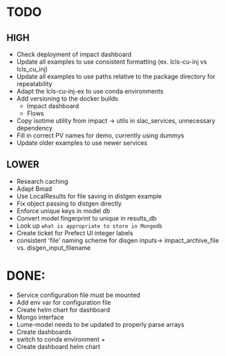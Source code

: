 # TODO

## HIGH
- Check deployment of impact dashboard
- Update all examples to use consistent formatting (ex. lcls-cu-inj vs lcls_cu_inj)
- Update all examples to use paths relative to the package directory for repeatability
- Adapt the lcls-cu-inj-ex to use conda environments
- Add versioning to the docker builds
    - Impact dashboard
    - Flows
- Copy isotime utility from impact -> utils in slac_services, unnecessary dependency
- Fill in correct PV names for demo, currently using dummys
- Update older examples to use newer services

## LOWER
- Research caching
- Adapt Bmad
- Use LocalResults for file saving in distgen example
- Fix object passing to distgen directly
- Enforce unique keys in model db
- Convert model fingerprint to unique in results_db
- Look up `what is appropriate to store in Mongodb`
- Create ticket for Prefect UI integer labels
- consistent 'file' naming scheme for disgen inputs-> impact_archive_file vs. disgen_input_filename

# DONE:
- Service configuration file must be mounted 
- Add env var for configuration file 
- Create helm chart for dashboard 
- Mongo interface 
- Lume-model needs to be updated to properly parse arrays 
- Create dashboards 
- switch to conda environment +
- Create dashboard helm chart 
